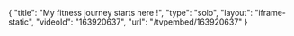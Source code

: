 {
    "title": "My fitness journey starts here !",
    "type": "solo",
    "layout": "iframe-static",
    "videoId": "163920637",
    "url": "\/tvpembed\/163920637"
}